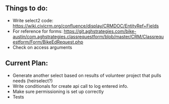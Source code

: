 Things to do:
------------

+ Write select2 code: https://wiki.civicrm.org/confluence/display/CRMDOC/EntityRef+Fields
+ For reference for forms: https://git.aghstrategies.com/bike-austin/com.aghstrategies.classrequestform/blob/master/CRM/Classrequestform/Form/BikeEdRequest.php
+ Check on access arguments

Current Plan:
-------------

- Generate another select based on results of volunteer project that pulls needs (heirselect?)
- Write conditionals for create api call to log entered info.
- Make sure permissioning is set up correctly
- Tests
